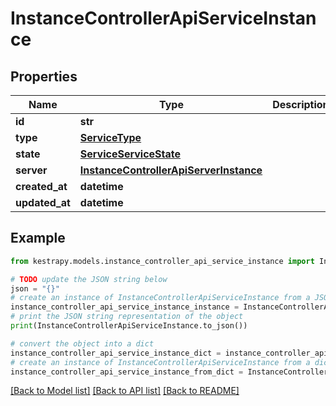 # InstanceControllerApiServiceInstance


## Properties

Name | Type | Description | Notes
------------ | ------------- | ------------- | -------------
**id** | **str** |  | [optional] 
**type** | [**ServiceType**](ServiceType.md) |  | [optional] 
**state** | [**ServiceServiceState**](ServiceServiceState.md) |  | [optional] 
**server** | [**InstanceControllerApiServerInstance**](InstanceControllerApiServerInstance.md) |  | [optional] 
**created_at** | **datetime** |  | [optional] 
**updated_at** | **datetime** |  | [optional] 

## Example

```python
from kestrapy.models.instance_controller_api_service_instance import InstanceControllerApiServiceInstance

# TODO update the JSON string below
json = "{}"
# create an instance of InstanceControllerApiServiceInstance from a JSON string
instance_controller_api_service_instance_instance = InstanceControllerApiServiceInstance.from_json(json)
# print the JSON string representation of the object
print(InstanceControllerApiServiceInstance.to_json())

# convert the object into a dict
instance_controller_api_service_instance_dict = instance_controller_api_service_instance_instance.to_dict()
# create an instance of InstanceControllerApiServiceInstance from a dict
instance_controller_api_service_instance_from_dict = InstanceControllerApiServiceInstance.from_dict(instance_controller_api_service_instance_dict)
```
[[Back to Model list]](../README.md#documentation-for-models) [[Back to API list]](../README.md#documentation-for-api-endpoints) [[Back to README]](../README.md)


